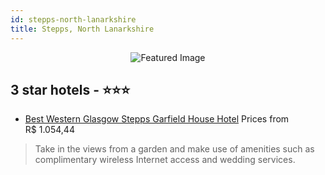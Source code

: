 ```yaml
---
id: stepps-north-lanarkshire
title: Stepps, North Lanarkshire
---
```


<center><img src="https://i.travelapi.com/hotels/1000000/810000/802400/802342/71f56142_z.jpg" alt="Featured Image" /></center>


##  3 star hotels - ⭐️⭐️⭐️

-    [Best Western Glasgow Stepps Garfield House Hotel](https://us.hurb.com/hotels/stepps/best-western-glasgow-stepps-garfield-house-hotel-JNP-JP022334?cmp=18055) Prices from R$ 1.054,44
   > Take in the views from a garden and make use of amenities such as complimentary wireless Internet access and wedding services.
